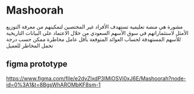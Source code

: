 # Mashoorah

مشورة 
هي منصة تعليمية تستهدف الأفراد غير المختصين لتمكينهم من معرفة التوزيع الأمثل لاستثماراتهم في سوق الأسهم السعودي من خلال الاعتماد على البيانات التاريخية للأسهم المستهدفة لحساب العوائد المتوقعة بأقل عامل مخاطرة ممكن حسب درجة تحمل المخاطر للعميل
## figma prototype

https://www.figma.com/file/e2dvZlxdP3IMiOSVi0xJ6E/Mashoorah?node-id=0%3A1&t=8BgsWhAROMbKF8sm-1
